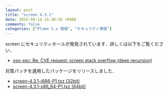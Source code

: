 ```yaml
---
layout: post
title: "screen 4.3.1"
date: 2015-09-14 15:38:19 +0900
comments: false
categories: ["Plamo 5.x 情報", "セキュリティ情報"]
---
```

screen にセキュリティホールが発見されています．詳しくは以下をご覧ください．

* [oss-sec: Re: CVE request: screen stack overflow (deep recursion)](http://seclists.org/oss-sec/2015/q3/485)

対策パッチを適用したパッケージをリリースしました．

* [screen-4.3.1-i686-P1.txz (32bit)](ftp://plamo.linet.gr.jp/pub/Plamo-5.x/x86/plamo/01_minimum/screen-4.3.1-i686-P1.txz)
* [screen-4.3.1-x86_64-P1.txz (64bit)](ftp://plamo.linet.gr.jp/pub/Plamo-5.x/x86_64/plamo/01_minimum/screen-4.3.1-x86_64-P1.txz)